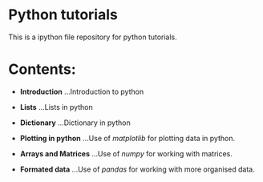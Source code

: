 # Python tutorials

This is a ipython file repository for python tutorials.

# Contents:

* **Introduction**
...Introduction to python

* **Lists**
...Lists in python

* **Dictionary**
...Dictionary in python

* **Plotting in python**
...Use of _matplotlib_ for plotting data in python.

* **Arrays and Matrices**
...Use of _numpy_ for working with matrices.

* **Formated data**
...Use of _pandas_ for working with more organised data.

 
